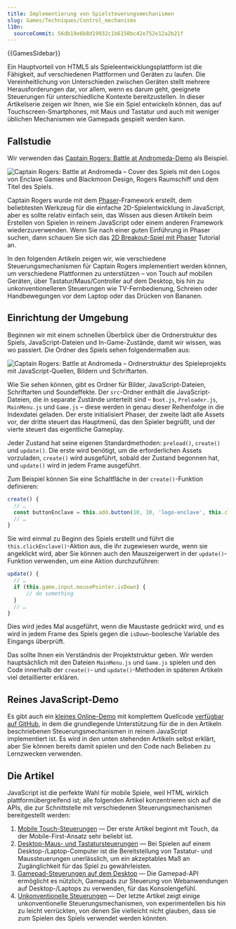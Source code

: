 ```yaml
---
title: Implementierung von Spielsteuerungsmechanismen
slug: Games/Techniques/Control_mechanisms
l10n:
  sourceCommit: 56db19e6b8d19932c1b6150bc42e752e12a2b21f
---
```


{{GamesSidebar}}

Ein Hauptvorteil von HTML5 als Spieleentwicklungsplattform ist die Fähigkeit, auf verschiedenen Plattformen und Geräten zu laufen. Die Vereinheitlichung von Unterschieden zwischen Geräten stellt mehrere Herausforderungen dar, vor allem, wenn es darum geht, geeignete Steuerungen für unterschiedliche Kontexte bereitzustellen. In dieser Artikelserie zeigen wir Ihnen, wie Sie ein Spiel entwickeln können, das auf Touchscreen-Smartphones, mit Maus und Tastatur und auch mit weniger üblichen Mechanismen wie Gamepads gespielt werden kann.

## Fallstudie

Wir verwenden das [Captain Rogers: Battle at Andromeda-Demo](https://rogers2.enclavegames.com/demo/) als Beispiel.

![Captain Rogers: Battle at Andromeda – Cover des Spiels mit den Logos von Enclave Games und Blackmoon Design, Rogers Raumschiff und dem Titel des Spiels.](captainrogers2-cover.png)

Captain Rogers wurde mit dem [Phaser](https://phaser.io/)-Framework erstellt, dem beliebtesten Werkzeug für die einfache 2D-Spielentwicklung in JavaScript, aber es sollte relativ einfach sein, das Wissen aus diesen Artikeln beim Erstellen von Spielen in reinem JavaScript oder einem anderen Framework wiederzuverwenden. Wenn Sie nach einer guten Einführung in Phaser suchen, dann schauen Sie sich das [2D Breakout-Spiel mit Phaser](/de/docs/Games/Tutorials/2D_breakout_game_Phaser) Tutorial an.

In den folgenden Artikeln zeigen wir, wie verschiedene Steuerungsmechanismen für Captain Rogers implementiert werden können, um verschiedene Plattformen zu unterstützen – von Touch auf mobilen Geräten, über Tastatur/Maus/Controller auf dem Desktop, bis hin zu unkonventionelleren Steuerungen wie TV-Fernbedienung, Schreien oder Handbewegungen vor dem Laptop oder das Drücken von Bananen.

## Einrichtung der Umgebung

Beginnen wir mit einem schnellen Überblick über die Ordnerstruktur des Spiels, JavaScript-Dateien und In-Game-Zustände, damit wir wissen, was wo passiert. Die Ordner des Spiels sehen folgendermaßen aus:

![Captain Rogers: Battle at Andromeda – Ordnerstruktur des Spieleprojekts mit JavaScript-Quellen, Bildern und Schriftarten.](captainrogers2-folderstructure.png)

Wie Sie sehen können, gibt es Ordner für Bilder, JavaScript-Dateien, Schriftarten und Soundeffekte. Der `src`-Ordner enthält die JavaScript-Dateien, die in separate Zustände unterteilt sind – `Boot.js`, `Preloader.js`, `MainMenu.js` und `Game.js` – diese werden in genau dieser Reihenfolge in die Indexdatei geladen. Der erste initialisiert Phaser, der zweite lädt alle Assets vor, der dritte steuert das Hauptmenü, das den Spieler begrüßt, und der vierte steuert das eigentliche Gameplay.

Jeder Zustand hat seine eigenen Standardmethoden: `preload()`, `create()` und `update()`. Die erste wird benötigt, um die erforderlichen Assets vorzuladen, `create()` wird ausgeführt, sobald der Zustand begonnen hat, und `update()` wird in jedem Frame ausgeführt.

Zum Beispiel können Sie eine Schaltfläche in der `create()`-Funktion definieren:

```js
create() {
  // …
  const buttonEnclave = this.add.button(10, 10, 'logo-enclave', this.clickEnclave, this);
  // …
}
```

Sie wird einmal zu Beginn des Spiels erstellt und führt die `this.clickEnclave()`-Aktion aus, die ihr zugewiesen wurde, wenn sie angeklickt wird, aber Sie können auch den Mauszeigerwert in der `update()`-Funktion verwenden, um eine Aktion durchzuführen:

```js
update() {
  // …
  if (this.game.input.mousePointer.isDown) {
      // do something
  }
  // …
}
```

Dies wird jedes Mal ausgeführt, wenn die Maustaste gedrückt wird, und es wird in jedem Frame des Spiels gegen die `isDown`-boolesche Variable des Eingangs überprüft.

Das sollte Ihnen ein Verständnis der Projektstruktur geben. Wir werden hauptsächlich mit den Dateien `MainMenu.js` und `Game.js` spielen und den Code innerhalb der `create()`- und `update()`-Methoden in späteren Artikeln viel detaillierter erklären.

## Reines JavaScript-Demo

Es gibt auch ein [kleines Online-Demo](https://end3r.github.io/JavaScript-Game-Controls/) mit komplettem Quellcode [verfügbar auf GitHub](https://github.com/end3r/JavaScript-Game-Controls/), in dem die grundlegende Unterstützung für die in den Artikeln beschriebenen Steuerungsmechanismen in reinem JavaScript implementiert ist. Es wird in den unten stehenden Artikeln selbst erklärt, aber Sie können bereits damit spielen und den Code nach Belieben zu Lernzwecken verwenden.

## Die Artikel

JavaScript ist die perfekte Wahl für mobile Spiele, weil HTML wirklich plattformübergreifend ist; alle folgenden Artikel konzentrieren sich auf die APIs, die zur Schnittstelle mit verschiedenen Steuerungsmechanismen bereitgestellt werden:

1. [Mobile Touch-Steuerungen](/de/docs/Games/Techniques/Control_mechanisms/Mobile_touch) — Der erste Artikel beginnt mit Touch, da der Mobile-First-Ansatz sehr beliebt ist.
2. [Desktop-Maus- und Tastatursteuerungen](/de/docs/Games/Techniques/Control_mechanisms/Desktop_with_mouse_and_keyboard) — Bei Spielen auf einem Desktop-/Laptop-Computer ist die Bereitstellung von Tastatur- und Maussteuerungen unerlässlich, um ein akzeptables Maß an Zugänglichkeit für das Spiel zu gewährleisten.
3. [Gamepad-Steuerungen auf dem Desktop](/de/docs/Games/Techniques/Control_mechanisms/Desktop_with_gamepad) — Die Gamepad-API ermöglicht es nützlich, Gamepads zur Steuerung von Webanwendungen auf Desktop-/Laptops zu verwenden, für das Konsolengefühl.
4. [Unkonventionelle Steuerungen](/de/docs/Games/Techniques/Control_mechanisms/Other) — Der letzte Artikel zeigt einige unkonventionelle Steuerungsmechanismen, von experimentellen bis hin zu leicht verrückten, von denen Sie vielleicht nicht glauben, dass sie zum Spielen des Spiels verwendet werden könnten.
